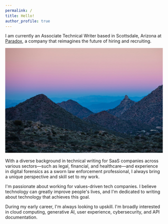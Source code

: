 ```yaml
---
permalink: /
title: Hello!
author_profile: true
---
```

 
I am currently an Associate Technical Writer based in Scottsdale, Arizona at [Paradox](https://www.paradox.ai/), a company that reimagines the future of hiring and recruiting.

![Scottsdale, Arizona](images/scottsdale.jpg)

With a diverse background in technical writing for SaaS companies across various sectors—such as legal, financial, and healthcare—and experience in digital forensics as a sworn law enforcement professional, I always bring a unique perspective and skill set to my work. 

I'm passionate about working for values-driven tech companies. I believe technology can greatly improve people's lives, and I'm dedicated to writing about technology that achieves this goal.

During my early career, I'm always looking to upskill. I'm broadly interested in cloud computing, generative AI, user experience, cybersecurity, and API documentation.

